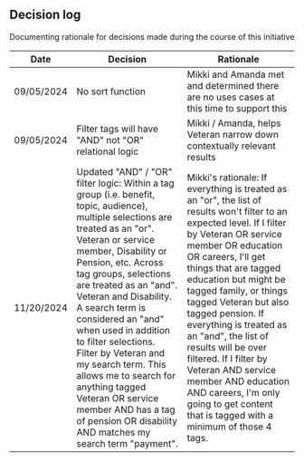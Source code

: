 ## Decision log

Documenting rationale for decisions made during the course of this initiative

Date | Decision | Rationale 
--- | --- | --- |
09/05/2024 | No sort function | Mikki and Amanda met and determined there are no uses cases at this time to support this | 
09/05/2024 | Filter tags will have "AND" not "OR" relational logic | Mikki / Amanda, helps Veteran narrow down contextually relevant results | 
11/20/2024 | Updated "AND" / "OR" filter logic: Within a tag group (i.e. benefit, topic, audience), multiple selections are treated as an "or".  Veteran or service member, Disability or Pension, etc. Across tag groups, selections are treated as an "and".  Veteran and Disability. A search term is considered an "and" when used in addition to filter selections.  Filter by Veteran and my search term. This allows me to search for anything tagged Veteran OR service member AND has a tag of pension OR disability AND matches my search term "payment". | Mikki's rationale: If everything is treated as an "or", the list of results won't filter to an expected level.  If I filter by Veteran OR service member OR education OR careers, I'll get things that are tagged education but might be tagged family, or things tagged Veteran but also tagged pension. If everything is treated as an "and", the list of results will be over filtered.  If I filter by Veteran AND service member AND education AND careers, I'm only going to get content that is tagged with a minimum of those 4 tags. | 
